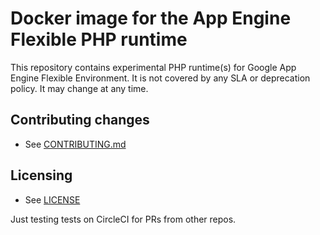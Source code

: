 # Docker image for the App Engine Flexible PHP runtime

This repository contains experimental PHP runtime(s) for Google App
Engine Flexible Environment. It is not covered by any SLA or
deprecation policy.  It may change at any time.

## Contributing changes

* See [CONTRIBUTING.md](CONTRIBUTING.md)

## Licensing

* See [LICENSE](LICENSE)

Just testing tests on CircleCI for PRs from other repos.
